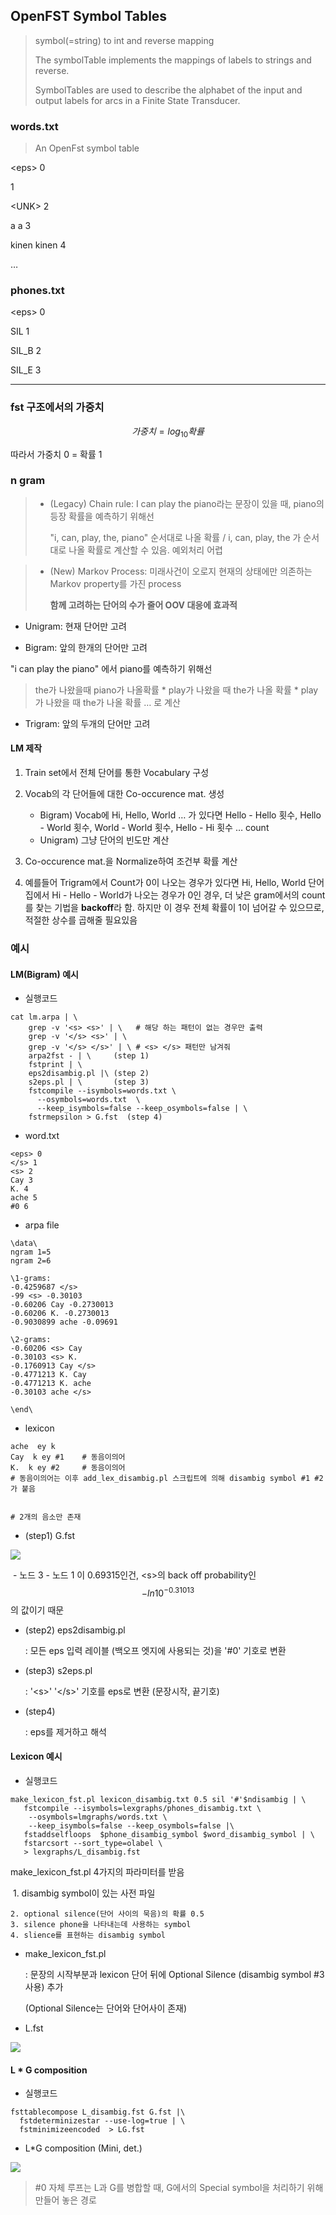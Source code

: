 ## OpenFST Symbol Tables

> symbol(=string) to int and reverse mapping
>
> The symbolTable implements the mappings of labels to strings and reverse.
>
> SymbolTables are used to describe the alphabet of the input and output labels for arcs in a Finite State Transducer.



### words.txt

> An OpenFst symbol table

<eps\> 0

<!SIL\> 1

<UNK\> 2

a a 3

kinen kinen 4

…



### phones.txt

<eps\> 0

SIL 1

SIL_B 2

SIL_E 3







------

### fst 구조에서의 가중치

$$
가중치 =log_{10}{확률}
$$

따라서 가중치 0 = 확률 1





### n gram

> - (Legacy) Chain rule: I can play the piano라는 문장이 있을 때, piano의 등장 확률을 예측하기 위해선
>
>   "i, can, play, the, piano" 순서대로 나올 확률 / i, can, play, the 가 순서대로 나올 확률로 계산할 수 있음. 예외처리 어렵



> - (New) Markov Process: 미래사건이 오로지 현재의 상태에만 의존하는 Markov property를 가진 process
>
>   **함께 고려하는 단어의 수가 줄어 OOV 대응에 효과적**



- Unigram: 현재 단어만 고려

- Bigram: 앞의 한개의 단어만 고려

"i can play the piano" 에서 piano를 예측하기 위해선

> the가 나왔을때 piano가 나올확률 * play가 나왔을 때 the가 나올 확률 \* play가 나왔을 때 the가  나올 확률 … 로 계산

- Trigram: 앞의 두개의 단어만 고려

  

#### LM 제작

1. Train set에서 전체 단어를 통한 Vocabulary 구성
2. Vocab의 각 단어들에 대한 Co-occurence mat. 생성
   - Bigram) Vocab에 Hi, Hello, World … 가 있다면 Hello - Hello 횟수, Hello - World 횟수, World - World 횟수, Hello - Hi 횟수 … count
   - Unigram) 그냥 단어의 빈도만 계산
3. Co-occurence mat.을 Normalize하여 조건부 확률 계산



4. 예를들어 Trigram에서 Count가 0이 나오는 경우가 있다면 Hi, Hello, World 단어집에서 Hi - Hello - World가 나오는 경우가 0인 경우, 더 낮은 gram에서의 count를 찾는 기법을 **backoff**라 함. 하지만 이 경우 전체 확률이 1이 넘어갈 수 있으므로, 적절한 상수를 곱해줄 필요있음





### 예시

#### LM(Bigram) 예시

- 실행코드

```shell
cat lm.arpa | \
    grep -v '<s> <s>' | \	# 해당 하는 패턴이 없는 경우만 출력
    grep -v '</s> <s>' | \
    grep -v '</s> </s>' | \	# <s> </s> 패턴만 남겨줘
    arpa2fst - | \     (step 1)
    fstprint | \
    eps2disambig.pl |\ (step 2) 
    s2eps.pl | \       (step 3)
    fstcompile --isymbols=words.txt \
      --osymbols=words.txt  \
      --keep_isymbols=false --keep_osymbols=false | \
    fstrmepsilon > G.fst  (step 4)    
```

- word.txt

```
<eps> 0
</s> 1
<s> 2
Cay 3
K. 4
ache 5
#0 6
```



- arpa file

```
\data\
ngram 1=5
ngram 2=6
 
\1-grams:
-0.4259687 </s>
-99 <s> -0.30103
-0.60206 Cay -0.2730013
-0.60206 K. -0.2730013
-0.9030899 ache -0.09691
 
\2-grams:
-0.60206 <s> Cay
-0.30103 <s> K.
-0.1760913 Cay </s>
-0.4771213 K. Cay
-0.4771213 K. ache
-0.30103 ache </s>
 
\end\
```

- lexicon

```
ache  ey k
Cay  k ey #1	# 동음이의어
K.  k ey #2		# 동음이의어
# 동음이의어는 이후 add_lex_disambig.pl 스크립트에 의해 disambig symbol #1 #2 가 붙음


# 2개의 음소만 존재
```

- (step1) G.fst

![](./img/chanhyun1.png)

​		- 노드 3 - 노드 1 이 0.69315인건, <s\>의 back off probability인 
$$
-ln{10^{-0.31013}}
$$
​			의 값이기 때문



- (step2) eps2disambig.pl

  : 모든 eps 입력 레이블 (백오프 엣지에 사용되는 것)을 '#0' 기호로 변환



- (step3) s2eps.pl

  : '<s\>' '</s\>' 기호를 eps로 변환 (문장시작, 끝기호)



- (step4) 

  : eps를 제거하고 해석





#### Lexicon 예시

- 실행코드

```shell
make_lexicon_fst.pl lexicon_disambig.txt 0.5 sil '#'$ndisambig | \
   fstcompile --isymbols=lexgraphs/phones_disambig.txt \
    --osymbols=lmgraphs/words.txt \
    --keep_isymbols=false --keep_osymbols=false |\
   fstaddselfloops  $phone_disambig_symbol $word_disambig_symbol | \
   fstarcsort --sort_type=olabel \
   > lexgraphs/L_disambig.fst
```

make_lexicon_fst.pl 4가지의 파라미터를 받음

​	1. disambig symbol이 있는 사전 파일

	2. optional silence(단어 사이의 묵음)의 확률 0.5
 	3. silence phone을 나타내는데 사용하는 symbol
 	4. slience를 표현하는 disambig symbol



- make_lexicon_fst.pl

  : 문장의 시작부분과 lexicon 단어 뒤에 Optional Silence (disambig symbol #3 사용) 추가

  (Optional Silence는 단어와 단어사이 존재)



- L.fst

![](./img/chanhyun2.png)



#### L * G composition

- 실행코드

```shell
fsttablecompose L_disambig.fst G.fst |\
  fstdeterminizestar --use-log=true | \
  fstminimizeencoded  > LG.fst
```



- L*G composition (Mini, det.)

![](./img/chanhyun3.png)

> #0 자체 루프는 L과 G를 병합할 때, G에서의 Special symbol을 처리하기 위해 만들어 놓은 경로
